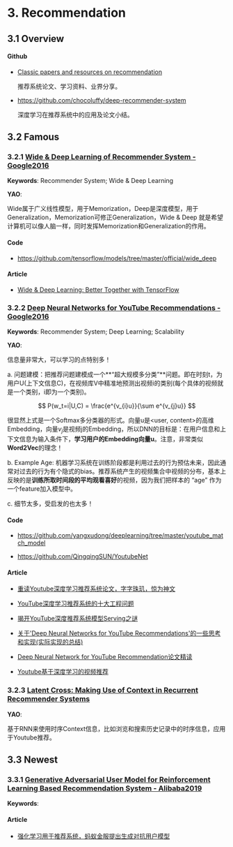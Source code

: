
# 3. Recommendation

## 3.1 Overview

#### Github

- [Classic papers and resources on recommendation](<https://github.com/wzhe06/Reco-papers>)

    推荐系统论文、学习资料、业界分享。

- <https://github.com/chocoluffy/deep-recommender-system>

    深度学习在推荐系统中的应用及论文小结。


## 3.2 Famous

### 3.2.1 [Wide & Deep Learning of Recommender System - Google2016](https://arxiv.org/abs/1606.07792)

**Keywords**: Recommender System; Wide & Deep Learning

**YAO**:

Wide属于广义线性模型，用于Memorization，Deep是深度模型，用于Generalization，Memorization可修正Generalization，Wide & Deep 就是希望计算机可以像人脑一样，同时发挥Memorization和Generalization的作用。

#### Code

- <https://github.com/tensorflow/models/tree/master/official/wide_deep>

#### Article

- [Wide & Deep Learning: Better Together with TensorFlow](https://ai.googleblog.com/2016/06/wide-deep-learning-better-together-with.html)


### 3.2.2 [Deep Neural Networks for YouTube Recommendations - Google2016](https://research.google.com/pubs/archive/45530.pdf)

**Keywords**: Recommender System; Deep Learning; Scalability

**YAO**:

信息量非常大，可以学习的点特别多！

a. 问题建模：把推荐问题建模成一个**“超大规模多分类”**问题。即在时刻t，为用户U(上下文信息C)，在视频库V中精准地预测出视频i的类别(每个具体的视频就是一个类别，i即为一个类别)。

$$ P(w_t=i|U,C) = \frac{e^{v_{i}u}}{\sum e^{v_{j}u}} $$

很显然上式是一个Softmax多分类器的形式。向量u是\<user, content\>的高维Embedding，向量$v_j$是视频j的Embedding，所以DNN的目标是：在用户信息和上下文信息为输入条件下，**学习用户的Embedding向量u**。注意，非常类似**Word2Vec**的理念！

b. Example Age: 机器学习系统在训练阶段都是利用过去的行为预估未来，因此通常对过去的行为有个隐式的bias。推荐系统产生的视频集合中视频的分布，基本上反映的是**训练所取时间段的平均观看喜好**的视频，因为我们把样本的 “age” 作为一个feature加入模型中。

c. 细节太多，受启发的也太多！

#### Code

- <https://github.com/yangxudong/deeplearning/tree/master/youtube_match_model>

- <https://github.com/QingqingSUN/YoutubeNet>

#### Article

- [重读Youtube深度学习推荐系统论文，字字珠玑，惊为神文](https://zhuanlan.zhihu.com/p/52169807)

- [YouTube深度学习推荐系统的十大工程问题](https://zhuanlan.zhihu.com/p/52504407)

- [揭开YouTube深度推荐系统模型Serving之谜](https://zhuanlan.zhihu.com/p/61827629)

- [关于'Deep Neural Networks for YouTube Recommendations'的一些思考和实现(实际实现的总结)](https://www.jianshu.com/p/f9d2abc486c9)

- [Deep Neural Network for YouTube Recommendation论文精读](https://zhuanlan.zhihu.com/p/25343518)

- [Youtube基于深度学习的视频推荐](https://www.jianshu.com/p/19ef129fdde2)


### 3.2.3 [Latent Cross: Making Use of Context in Recurrent Recommender Systems](http://alexbeutel.com/papers/wsdm2018_latent_cross.pdf)

**YAO**:

基于RNN来使用时序Context信息，比如浏览和搜索历史记录中的时序信息，应用于Youtube推荐。


## 3.3 Newest

### 3.3.1 [Generative Adversarial User Model for Reinforcement Learning Based Recommendation System - Alibaba2019](https://arxiv.org/abs/1812.10613)

**Keywords**: 

#### Article

- [强化学习用于推荐系统，蚂蚁金服提出生成对抗用户模型](https://mp.weixin.qq.com/s?__biz=MzA3MzI4MjgzMw==&mid=2650763260&idx=3&sn=ae589196211189a8aba6f56a11e2cccb)